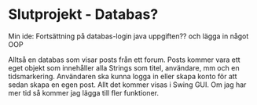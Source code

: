 # Slutprojekt - Databas?

Min ide: Fortsättning på databas-login java uppgiften?? och lägga in något OOP

Alltså en databas som visar posts från ett forum. Posts kommer vara ett eget objekt som innehåller 
alla Strings som titel, användare, mm och en tidsmarkering. Användaren ska kunna logga in eller skapa konto 
för att sedan skapa en egen post. Allt det kommer visas i Swing GUI. Om jag har mer tid så kommer jag lägga 
till fler funktioner. 